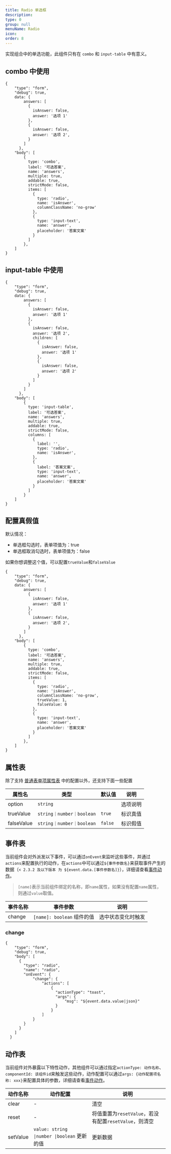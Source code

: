 ```yaml
---
title: Radio 单选框
description:
type: 0
group: null
menuName: Radio
icon:
order: 8
---
```


实现组合中的单选功能，此组件只有在 `combo` 和 `input-table` 中有意义。

## combo 中使用

```schema: scope="body"
{
    "type": "form",
    "debug": true,
    data: {
        answers: [
          {
            isAnswer: false,
            answer: '选项 1'
          },
          {
            isAnswer: false,
            answer: '选项 2',
          }
        ]
      },
    "body": [
        {
          type: 'combo',
          label: '可选答案',
          name: 'answers',
          multiple: true,
          addable: true,
          strictMode: false,
          items: [
            {
              type: 'radio',
              name: 'isAnswer',
              columnClassName: 'no-grow'
            },
            {
              type: 'input-text',
              name: 'answer',
              placeholder: '答案文案'
            }
          ]
        },
    ]
}
```

## input-table 中使用

```schema: scope="body"
{
    "type": "form",
    "debug": true,
    data: {
        answers: [
          {
            isAnswer: false,
            answer: '选项 1'
          },
          {
            isAnswer: false,
            answer: '选项 2',
            children: [
              {
                isAnswer: false,
                answer: '选项 1'
              },
              {
                isAnswer: false,
                answer: '选项 2'
              }
            ]
          }
        ]
      },
    "body": [
        {
          type: 'input-table',
          label: '可选答案',
          name: 'answers',
          multiple: true,
          addable: true,
          strictMode: false,
          columns: [
            {
              label: '',
              type: 'radio',
              name: 'isAnswer',
            },
            {
              label: '答案文案',
              type: 'input-text',
              name: 'answer',
              placeholder: '答案文案'
            }
          ]
        }
    ]
}
```

## 配置真假值

默认情况：

- 单选框勾选时，表单项值为：true
- 单选框取消勾选时，表单项值为：false

如果你想调整这个值，可以配置`trueValue`和`falseValue`

```schema: scope="body"
{
    "type": "form",
    "debug": true,
    data: {
        answers: [
          {
            isAnswer: false,
            answer: '选项 1'
          },
          {
            isAnswer: false,
            answer: '选项 2',
          }
        ]
      },
    "body": [
        {
          type: 'combo',
          label: '可选答案',
          name: 'answers',
          multiple: true,
          addable: true,
          strictMode: false,
          items: [
            {
              type: 'radio',
              name: 'isAnswer',
              columnClassName: 'no-grow',
              trueValue: 1,
              falseValue: 0
            },
            {
              type: 'input-text',
              name: 'answer',
              placeholder: '答案文案'
            }
          ]
        },
    ]
}
```

## 属性表

除了支持 [普通表单项属性表](./formitem#%E5%B1%9E%E6%80%A7%E8%A1%A8) 中的配置以外，还支持下面一些配置

| 属性名     | 类型                      | 默认值  | 说明     |
| ---------- | ------------------------- | ------- | -------- |
| option     | `string`                  |         | 选项说明 |
| trueValue  | `string｜number｜boolean` | `true`  | 标识真值 |
| falseValue | `string｜number｜boolean` | `false` | 标识假值 |

## 事件表

当前组件会对外派发以下事件，可以通过`onEvent`来监听这些事件，并通过`actions`来配置执行的动作，在`actions`中可以通过`${事件参数名}`来获取事件产生的数据（`< 2.3.2 及以下版本 为 ${event.data.[事件参数名]}`），详细请查看[事件动作](../../docs/concepts/event-action)。

> `[name]`表示当前组件绑定的名称，即`name`属性，如果没有配置`name`属性，则通过`value`取值。

| 事件名称 | 事件参数                   | 说明               |
| -------- | -------------------------- | ------------------ |
| change   | `[name]: boolean` 组件的值 | 选中状态变化时触发 |

### change

```schema: scope="body"
{
    "type": "form",
    "debug": true,
    "body": [
      {
        "type": "radio",
        "name": "radio",
        "onEvent": {
            "change": {
                "actions": [
                    {
                      "actionType": "toast",
                      "args": {
                          "msg": "${event.data.value|json}"
                      }
                    }
                ]
            }
        }
      }
    ]
  }
```

## 动作表

当前组件对外暴露以下特性动作，其他组件可以通过指定`actionType: 动作名称`、`componentId: 该组件id`来触发这些动作，动作配置可以通过`args: {动作配置项名称: xxx}`来配置具体的参数，详细请查看[事件动作](../../docs/concepts/event-action#触发其他组件的动作)。

| 动作名称 | 动作配置                                    | 说明                                                   |
| -------- | ------------------------------------------- | ------------------------------------------------------ |
| clear    | -                                           | 清空                                                   |
| reset    | -                                           | 将值重置为`resetValue`，若没有配置`resetValue`，则清空 |
| setValue | `value: string \|number \|boolean` 更新的值 | 更新数据                                               |
